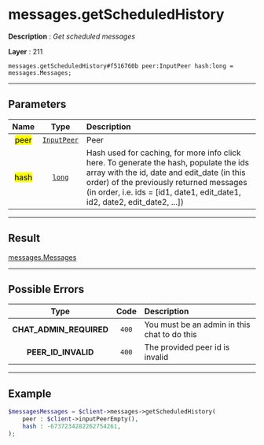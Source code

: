 # messages.getScheduledHistory

**Description** : *Get scheduled messages*

**Layer** : 211

```tl
messages.getScheduledHistory#f516760b peer:InputPeer hash:long = messages.Messages;
```

---

## Parameters

| Name | Type | Description |
| :---: | :---: | :--- |
| <mark>peer</mark> | [`InputPeer`](type/InputPeer) | Peer |
| <mark>hash</mark> | [`long`](type/long) | Hash used for caching, for more info click here. To generate the hash, populate the ids array with the id, date and edit_date (in this order) of the previously returned messages (in order, i.e. ids = [id1, date1, edit_date1, id2, date2, edit_date2, ...]) |

---

## Result

[messages.Messages](type/messages.Messages)

---

## Possible Errors

| Type | Code | Description |
| :---: | :---: | :--- |
| **CHAT_ADMIN_REQUIRED** | `400` | You must be an admin in this chat to do this |
| **PEER_ID_INVALID** | `400` | The provided peer id is invalid |

---

## Example

```php
$messagesMessages = $client->messages->getScheduledHistory(
	peer : $client->inputPeerEmpty(),
	hash : -6737234282262754261,
);
```